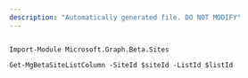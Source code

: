 ```yaml
---
description: "Automatically generated file. DO NOT MODIFY"
---
```


```powershellv2

Import-Module Microsoft.Graph.Beta.Sites

Get-MgBetaSiteListColumn -SiteId $siteId -ListId $listId

```